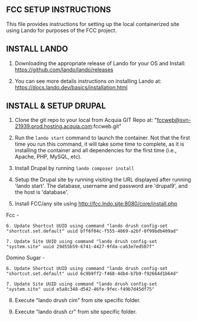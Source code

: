 FCC SETUP INSTRUCTIONS
--------------------------

This file provides instructions for setting up the local containerized site using Lando for purposes of the FCC project.


INSTALL LANDO
-------------

1. Downloading the appropriate release of Lando for your OS and Install: https://github.com/lando/lando/releases

2. You can see more details instructions on installing Lando at: https://docs.lando.dev/basics/installation.html



INSTALL & SETUP DRUPAL
----------------------

1. Clone the git repo to your local from Acquia GIT Repo at: "fccweb@svn-21939.prod.hosting.acquia.com:fccweb.git"

2. Run the `lando start` command to launch the container. Not that the first time you run this command, it will take some time to complete, as it is installing the container and all dependencies for the first time (i.e., Apache, PHP, MySQL, etc).

3. Install Drupal by running `lando composer install`

4. Setup the Drupal site by running visiting the URL displayed after running 'lando start'. The database, username and password are 'drupal9', and the host is 'database'.

5. Install FCC/any site using http://fcc.lndo.site:8080/core/install.php

Fcc -

	6. Update Shortcut UUID using command "lando drush config-set "shortcut.set.default" uuid bff6f04c-f555-4869-a2bf-0f99bdb409ad"

	7. Update Site UUID using command "lando drush config-set "system.site" uuid 29d55b59-6741-4427-9fda-ca63e7ed507f"

Domino Sugar -

	6. Update Shortcut UUID using command "lando drush config-set "shortcut.set.default" uuid 6c9b9ff2-f468-4db4-b7b9-f92664d1b64d"

	7. Update Site UUID using command "lando drush config-set "system.site" uuid e5a8c348-d542-46fe-9fec-f49b7d45df75"

8. Execute "lando drush cim" from site specific folder.

9. Execute "lando drush cr" from site specific folder.
